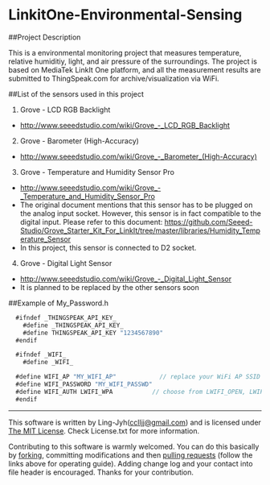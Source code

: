 # LinkitOne-Environmental-Sensing

##Project Description

This is a environmental monitoring project that measures temperature, relative humiditiy, light, and air pressure of the surroundings. The project is based on MediaTek LinkIt One platform, and all the measurement results are submitted to ThingSpeak.com for archive/visualization via WiFi. 

##List of the sensors used in this project

1. Grove - LCD RGB Backlight
  * http://www.seeedstudio.com/wiki/Grove_-_LCD_RGB_Backlight
2. Grove - Barometer (High-Accuracy)
  * http://www.seeedstudio.com/wiki/Grove_-_Barometer_(High-Accuracy)
3. Grove - Temperature and Humidity Sensor Pro
  * http://www.seeedstudio.com/wiki/Grove_-_Temperature_and_Humidity_Sensor_Pro
  * The original document mentions that this sensor has to be plugged on the analog input socket. However, this sensor is in fact compatible to the digital input. Please refer to this document: https://github.com/Seeed-Studio/Grove_Starter_Kit_For_LinkIt/tree/master/libraries/Humidity_Temperature_Sensor
  * In this project, this sensor is connected to D2 socket.
4. Grove - Digital Light Sensor
  * http://www.seeedstudio.com/wiki/Grove_-_Digital_Light_Sensor
  * It is planned to be replaced by the other sensors soon

##Example of My_Password.h
```javascript
  #ifndef _THINGSPEAK_API_KEY_
	#define _THINGSPEAK_API_KEY_
	#define THINGSPEAK_API_KEY "1234567890"
  #endif

  #ifndef _WIFI_
	#define _WIFI_

  #define WIFI_AP "MY_WIFI_AP"            // replace your WiFi AP SSID
  #define WIFI_PASSWORD "MY_WIFI_PASSWD"
  #define WIFI_AUTH LWIFI_WPA           // choose from LWIFI_OPEN, LWIFI_WPA, or LWIFI_WEP according to your AP
  #endif
```

<hr>

This software is written by Ling-Jyh([cclljj@gmail.com](cclljj@gmail.com "cclljj@gmail.com")) and is licensed under [The MIT License](http://opensource.org/licenses/mit-license.php). Check License.txt for more information.

Contributing to this software is warmly welcomed. You can do this basically by [forking](https://help.github.com/articles/fork-a-repo), committing modifications and then [pulling requests](https://help.github.com/articles/using-pull-requests) (follow the links above for operating guide). Adding change log and your contact into file header is encouraged. Thanks for your contribution.
